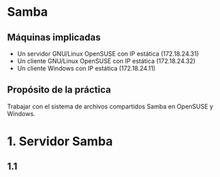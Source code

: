 # Samba

## Máquinas implicadas

* Un servidor GNU/Linux OpenSUSE con IP estática (172.18.24.31)
* Un cliente GNU/Linux OpenSUSE con IP estática (172.18.24.32)
* Un cliente Windows con IP estática (172.18.24.11)

## Propósito de la práctica

Trabajar con el sistema de archivos compartidos Samba en OpenSUSE y Windows.

# 1. Servidor Samba

## 1.1 
